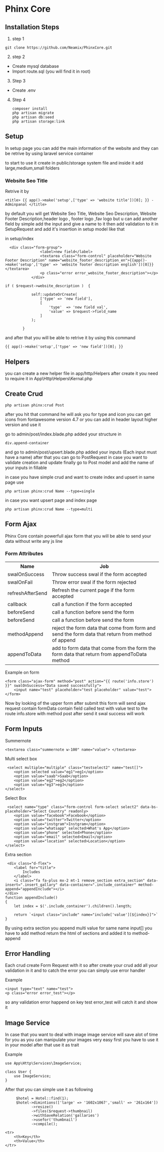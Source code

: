 <h1>Phinx Core</h1> 

<h2>Installation Steps</h2>

1) step 1
```
git clone https://github.com/Neamix/PhinxCore.git
```

2) step 2 

<ul>
    <li>Create mysql database</li>
    <li>Import route.sql (you will find it in root)</li>
</ul>

3) Step 3

<ul>
    <li>Create .env</li>
</ul>

4) Step 4

    ```
    composer install
    php artisan migrate
    php artisan db:seed
    php artisan storage:link
    ```
    
<h2>Setup</h2>

In setup page you can add the main information of the website and they can be retrive by using laravel service container

to start to use it create in public/storage system file and inside it add large,medium,small folders

<h3>Website Seo Title</h3>
Retrive it by

```
<title> {{ app()->make('setup',['type' => 'website title'])[0]; }} -  Adminpanal </title>
```
by default you will get  Website Seo Title, Website Seo Description, Website Footer Description,header logo , footer logo ,fav logo but u can add another field by simple add the input and give a name to it then add validation to it in SetupRequest and add it's insertion in setup model like that

in setup/index

```
  <div class="form-group">
                <label>new field</label>
                <textarea class="form-control" placeholder="Website Footer Description" name="website_footer_description_en">{{app()->make('setup',['type' => 'website footer description english'])[0]}}</textarea>
                <p class="error error_website_footer_description"></p>
            </div>
```

```
if ( $request->website_description )  {

            self::updateOrCreate(
                ['type' => 'new field'],
                [
                    'type'  => 'new field val',
                    'value' => $request->field_name
                ]
            );

        }

```

and after that you will be able to retrive it by using this command

```
{{ app()->make('setup',['type' => 'new field'])[0]; }}
```

<h2>Helpers</h2>
    
you can create a new helper file in app/http/Helpers after create it you need to require it in App\Http\Helpers\Kernal.php


<h2>Create Crud</h2>

```
php artisan phinx:crud Post
```

after you hit that command he will ask you for type and icon you can get icons from fontawesome version 4.7 or you can add in header layout higher version and use it 

go to admin/post/index.blade.php added your structure in 

```div.append-container```

and go to admin/post/upsert.blade.php added your inputs (Each input must have a name) after that you can go to PostRequest in case you want to validate creation and update finally go to Post model and add the name of your inputs in fillable

in case you have simple crud and want to create index and upsert in same page use 

```
php artisan phinx:crud Name --type=single
```

in case you want upsert page and index page

```
php artisan phinx:crud Name --type=multi
```


<h2>Form Ajax</h2>

Phinx Core contain powerfull ajax form that you will be able to send your data without write any js line 

<h3>Form Attributes</h3>

<table>
    <tr>
        <th>Name</th>
        <th>Job</th>
    </tr>
    <tr>
        <td>swalOnSuccess</td>
        <td>Throw success swal if the form accepted</td>
    </tr>
    <tr>
        <td>swalOnFail</td>
        <td>Throw error swal if the form rejected</td>
    </tr>
     <tr>
        <td>refreshAfterSend</td>
        <td>Refresh the current page if the form accepted</td>
    </tr>
     <tr>
        <td>callback</td>
        <td>call a function if the form accepted</td>
    </tr>
    <tr>
        <td>beforeSend</td>
        <td>call a function before send the form</td>
    </tr>
    <tr>
        <td>beforeSend</td>
        <td>call a function before send the form</td>
    </tr>
    <tr>
        <td>methodAppend</td>
        <td>reject the form data that come from form and send the form data that return from method of append </td>
    </tr>
    <tr>
        <td>appendToData</td>
        <td>add to form data that come from the form the form data that return from appendToData method</td>
    </tr>
</table>

Example on form

```
<form class="ajax-form" method="post" action="{{ route('info.store') }}" swalOnSuccess="Data saved successfully">
    <input name="test" placeholder="test placeholder" value="test">
</form>
```

Now by looking of the upper form after submit this form will send ajax request contain formData contain field called test  with value test to the route info.store with method post after send it swal success will work

<h2>Form Inputs</h2>

Summernote
```
<textarea class="summernote w-100" name="value"> </textarea>
```

Multi select box
```
 <select multiple="multiple" class="testselect2" name="test[]">
    <option selected value="eg1">eg1</option>
    <option value="saab">Saab</option>
    <option value="eg2">eg2</option>
    <option value="eg3">eg3</option>
</select> 
```


Select Box
```
 <select name="type" class="form-control form-select select2" data-bs-placeholder="Select Country" readonly>
    <option value="facebook">Facebook</option>
    <option value="twitter">Twitter</option>
    <option value="instgram">Instgram</option>
    <option value="whatsapp" selected>What's App</option>
    <option value="phone" selected>Phone</option>
    <option value="email" selected>Email</option>
    <option value="location" selected>Location</option>
</select>
```



Extra section

```
 <div class="d-flex">
    <label for="title">
        Includes
    </label>
    <i class="fa fa-plus mx-2 mt-1 remove_section extra_section" data-insert=".insert_gallary" data-container=".include_container" method-append="appendInclude"></i>
</div>
function appendInclude()
{
    let index = $('.include_container').children().length;

    return `<input class="include" name="include['value'][${index}]">`
}
```

By using extra section you append multi value for same name input[]  you have to add method return the html of sections and added it to method-append

<h2>Error Handling</h2>

Each crud create Form Request with it so after create your crud add all your validation in it and to catch the error you can simply use error handler 

Example 

```
<input type="text" name="test">
<p class="error error_test"></p>
```
so any validation error happend on key test error_test will catch it and show it


<h2>Image Service</h2>

In case that you want to deal with image image service will save alot of time for you as you can manipulate your images very easy  first you have to use it in your model after that use it as trait 

Example

```
use App\Http\Services\ImageService;

class User {
    use ImageService;
}

```

After that you can simple use it as following 

```
     $hotel = Hotel::find(1);
     $hotel->dimintions(['large' => '1602x1067','small' => '261x164'])
            ->resize()
            ->files($request->thumbnail)
            ->withSaveRelation('gallaries')
            ->usefor('thumbnail')
            ->compile();
  ```
  
  
  <table>
    
    <tr>
        <th>Key</th>
        <th>Value</th>
    </tr>
    
 
  </table>

